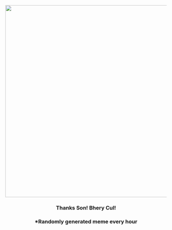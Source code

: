 <p align="center">
        <img src="https://i.redd.it/x1uvuirmmhn81.png" width="600" height="600">
        </p>
        <h3 align="center">Thanks Son! Bhery Cul!</h3>
        <h3 align="center">*Randomly generated meme every hour</h3>
    